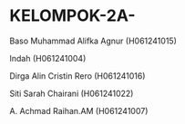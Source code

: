 # KELOMPOK-2A-

Baso Muhammad Alifka Agnur (H061241015)

Indah (H061241004)

Dirga Alin Cristin Rero (H061241016)

Siti Sarah Chairani (H061241022)

A. Achmad Raihan.AM (H061241007)
